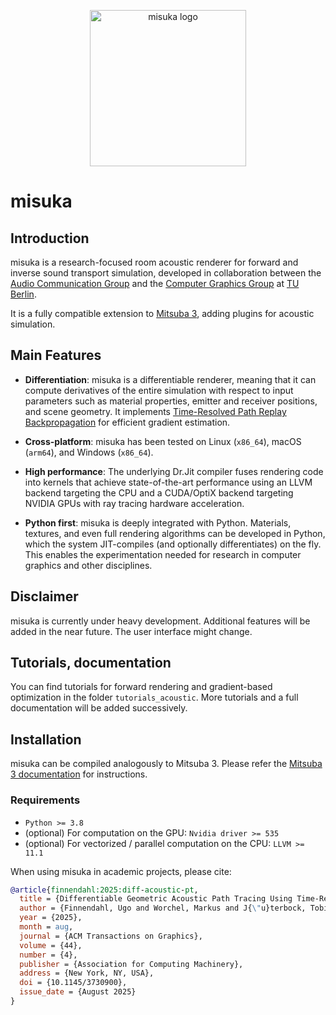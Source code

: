 <p align="center">
  <img src="https://github.com/tjueterb/misuka-data/raw/main/docs/images/misuka_logo_green.svg" width="250" alt="misuka logo">
</p>

# misuka

[1]: https://dl.acm.org/doi/10.1145/3730900
[2]: https://mitsuba.readthedocs.io/en/stable/

## Introduction

misuka is a research-focused room acoustic renderer for forward and inverse sound transport simulation, developed in collaboration between the [Audio Communication Group](https://www.tu.berlin/en/ak) and the [Computer Graphics Group](https://www.cg.tu-berlin.de/) at [TU Berlin](https://www.tu.berlin/).

It is a fully compatible extension to [Mitsuba 3](https://github.com/mitsuba-renderer/mitsuba3), adding plugins for acoustic simulation.


## Main Features

- **Differentiation**: misuka is a differentiable renderer, meaning that it can compute derivatives of the entire simulation with respect to input parameters such as material properties, emitter and receiver positions, and scene geometry. It implements [Time-Resolved Path Replay Backpropagation](1) for efficient gradient estimation.

- **Cross-platform**: misuka has been tested on Linux (``x86_64``), macOS (``arm64``), and Windows (``x86_64``).

- **High performance**: The underlying Dr.Jit compiler fuses rendering code into kernels that achieve state-of-the-art performance using an LLVM backend targeting the CPU and a CUDA/OptiX backend targeting NVIDIA GPUs with ray tracing hardware acceleration.

- **Python first**: misuka is deeply integrated with Python. Materials, textures, and even full rendering algorithms can be developed in Python, which the system JIT-compiles (and optionally differentiates) on the fly. This enables the experimentation needed for research in computer graphics and other disciplines.

## Disclaimer

misuka is currently under heavy development. Additional features will be added in the near future. The user interface might change.

## Tutorials, documentation

You can find tutorials for forward rendering and gradient-based optimization in the folder `tutorials_acoustic`. More tutorials and a full documentation will be added successively.

## Installation

misuka can be compiled analogously to Mitsuba 3.
Please refer the [Mitsuba 3 documentation](https://mitsuba.readthedocs.io/en/latest/src/developer_guide/compiling.html) for instructions.

### Requirements

- `Python >= 3.8`
- (optional) For computation on the GPU: `Nvidia driver >= 535`
- (optional) For vectorized / parallel computation on the CPU: `LLVM >= 11.1`

When using misuka in academic projects, please cite:

```bibtex
@article{finnendahl:2025:diff-acoustic-pt,
  title = {Differentiable Geometric Acoustic Path Tracing Using Time-Resolved Path Replay Backpropagation},
  author = {Finnendahl, Ugo and Worchel, Markus and J{\"u}terbock, Tobias and Wujecki, Daniel and Brinkmann, Fabian and Weinzierl, Stefan and Alexa, Marc},
  year = {2025},
  month = aug,
  journal = {ACM Transactions on Graphics},
  volume = {44},
  number = {4},
  publisher = {Association for Computing Machinery},
  address = {New York, NY, USA},
  doi = {10.1145/3730900},
  issue_date = {August 2025}
}
```
<!--  Add once published: -->
<!--

```bibtex
@inproceedings{misuka,
  title = {Misuka: {{An}} Open-Source Differentiable Room Acoustic Renderer},
  booktitle = {Proceedings of {{Meetings}} on {{Acoustics}}},
  author = {J{\"u}terbock, Tobias and Finnendahl, Ugo and Worchel, Markus and Wujecki, Daniel and Alexa, Marc and Weinzierl, Stefan},
  year = {2025},
  publisher = {Acoustical Society of America},
  address = {New Orleans, USA}
}
```
 -->
